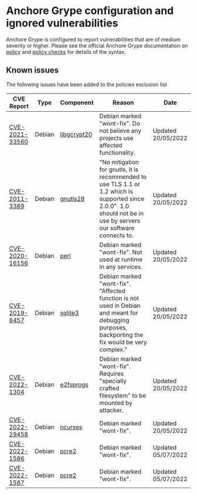 # Anchore Grype configuration and ignored vulnerabilities
Anchore Grype is configured to report vulnerabilities that are of medium severity or higher.  Please see the official Anchore Grype documentation on [policy](https://docs.anchore.com/current/docs/engine/general/concepts/policy/) and [policy checks](https://docs.anchore.com/current/docs/overview/concepts/policy/policy_checks/) for details of the syntax.

## Known issues
The following issues have been added to the policies exclusion list

| CVE Report    |Type      | Component | Reason       | Date |
| ------------- | -------  |----------| ------------- | -----------------  |
|[CVE-2021-33560](https://nvd.nist.gov/vuln/detail/CVE-2021-33560)| Debian | [libgcrypt20](https://security-tracker.debian.org/tracker/CVE-2021-33560) | Debian marked "wont-fix". Do not believe any projects use affected functionality. | Updated 20/05/2022 |
|[CVE-2011-3389](https://nvd.nist.gov/vuln/detail/CVE-2011-3389)| Debian | [gnutls28](https://security-tracker.debian.org/tracker/CVE-2011-3389) | "No mitigation for gnutls, it is recommended to use TLS 1.1 or 1.2 which is supported since 2.0.0". 1.0 should not be in use by servers our software connects to. | Updated 20/05/2022 |
|[CVE-2020-16156](https://nvd.nist.gov/vuln/detail/CVE-2020-16156)| Debian | [perl](https://security-tracker.debian.org/tracker/CVE-2020-16156) | Debian marked "wont-fix". Not used at runtime in any services. | Updated 20/05/2022 |
|[CVE-2019-8457](https://nvd.nist.gov/vuln/detail/CVE-2019-8457)| Debian | [sqlite3](https://security-tracker.debian.org/tracker/CVE-2019-8457) | Debian marked "wont-fix". "Affected function is not used in Debian and meant for debugging purposes, backporting the fix would be very complex." | Updated 20/05/2022 |
|[CVE-2022-1304](https://nvd.nist.gov/vuln/detail/CVE-2022-1304)| Debian | [e2fsprogs](https://security-tracker.debian.org/tracker/CVE-2022-1304) | Debian marked "wont-fix". Requires "specially crafted filesystem" to be mounted by attacker. | Updated 20/05/2022 |
|[CVE-2022-29458](https://nvd.nist.gov/vuln/detail/CVE-2022-29458)| Debian | [ncurses](https://security-tracker.debian.org/tracker/CVE-2022-1304) | Debian marked "wont-fix". | Updated 20/05/2022 |
|[CVE-2022-1586](https://nvd.nist.gov/vuln/detail/CVE-2022-1586)| Debian | [pcre2](https://security-tracker.debian.org/tracker/CVE-2022-1586) | Debian marked "wont-fix". | Updated 05/07/2022 |
|[CVE-2022-1587](https://nvd.nist.gov/vuln/detail/CVE-2022-1587)| Debian | [pcre2](https://security-tracker.debian.org/tracker/CVE-2022-1587) | Debian marked "wont-fix". | Updated 05/07/2022 |